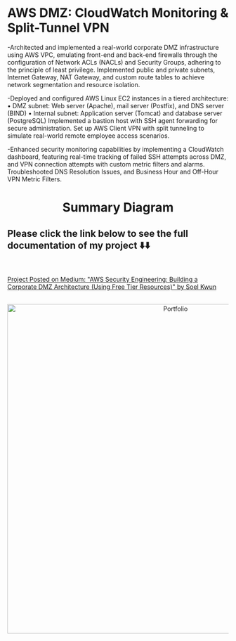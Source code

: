 # AWS DMZ: CloudWatch Monitoring & Split-Tunnel VPN


-Architected and implemented a real-world corporate DMZ infrastructure using AWS VPC, emulating front-end and back-end firewalls through the configuration of Network ACLs (NACLs) and Security Groups, adhering to the principle of least privilege. Implemented public and private subnets, Internet Gateway, NAT Gateway, and custom route tables to achieve network segmentation and resource isolation. 

-Deployed and configured AWS Linux EC2 instances in a tiered architecture: • DMZ subnet: Web server (Apache), mail server (Postfix), and DNS server (BIND) • Internal subnet: Application server (Tomcat) and database server (PostgreSQL) Implemented a bastion host with SSH agent forwarding for secure administration. Set up AWS Client VPN with split tunneling to simulate real-world remote employee access scenarios.

-Enhanced security monitoring capabilities by implementing a CloudWatch dashboard, featuring real-time tracking of failed SSH attempts across DMZ, and VPN connection attempts with custom metric filters and alarms. Troubleshooted DNS Resolution Issues, and Business Hour and Off-Hour VPN Metric Filters. 









<h1 align="center">Summary Diagram</h1>

## Please click the link below to see the full documentation of my project ⬇️⬇️

<br/>



[Project Posted on Medium: "AWS Security Engineering: Building a Corporate DMZ Architecture (Using Free Tier Resources)" by Soel Kwun](https://medium.com/@cybersoel/aws-security-engineering-building-a-corporate-dmz-architecture-using-free-tier-resources-e4f05354b493)



<p align="center">
<br/>
<img width="750" alt="Portfolio" src="https://i.imgur.com/DLrpFEj.png">
<br />
</p>






